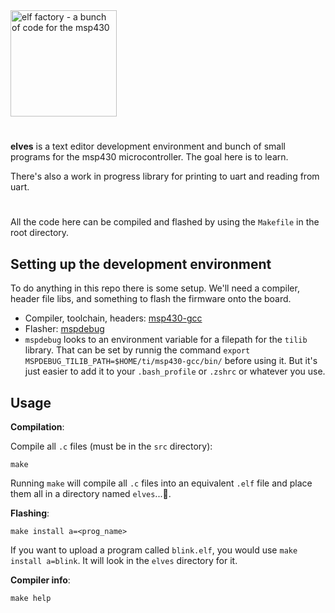 <img src="elf.gif" height="170" alt="elf factory - a bunch of code for the msp430">  

#

**elves** is a text editor development environment and bunch of small programs for the msp430 microcontroller. The goal here is to learn.

There's also a work in progress library for printing to uart and reading from uart.
#

All the code here can be compiled and flashed by using the `Makefile` in the root directory.

## Setting up the development environment
To do anything in this repo there is some setup. We'll need a compiler, header file libs, and something to flash the firmware onto the board.

- Compiler, toolchain, headers: [msp430-gcc](https://www.ti.com/tool/MSP430-GCC-OPENSOURCE)
- Flasher: [mspdebug](https://github.com/dlbeer/mspdebug)
- `mspdebug` looks to an environment variable for a filepath for the `tilib` library. That can be set by runnig the command `export MSPDEBUG_TILIB_PATH=$HOME/ti/msp430-gcc/bin/` before using it. But it's just easier to add it to your `.bash_profile` or `.zshrc` or whatever you use.


## Usage

**Compilation**:

Compile all `.c` files (must be in the `src` directory):
```
make
```
Running `make` will compile all `.c` files into an equivalent `.elf` file and place them all in a directory named `elves`...🧝.

**Flashing**:
```
make install a=<prog_name>
```
If you want to upload a program called `blink.elf`, you would use `make install a=blink`. It will look in the `elves` directory for it.

**Compiler info**:
```
make help
```